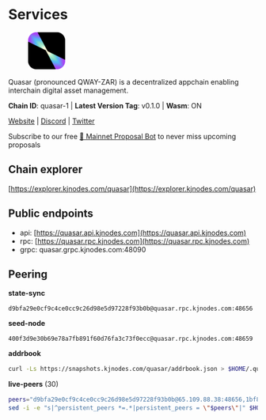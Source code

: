 # Services

<figure><img src="https://raw.githubusercontent.com/kj89/cosmos-images/main/logos/quasar.png" alt=""><figcaption></figcaption></figure>

Quasar (pronounced QWAY-ZAR) is a decentralized  appchain enabling interchain digital asset management.

**Chain ID**: quasar-1 | **Latest Version Tag**: v0.1.0 | **Wasm**: ON

[Website](https://www.quasar.fi) | [Discord](https://discord.gg/quasarfi) | [Twitter](https://twitter.com/QuasarFi)



Subscribe to our free [🤖 Mainnet Proposal Bot](https://t.me/kjnodes_proposal_bot) to never miss upcoming proposals


## Chain explorer
[https://explorer.kjnodes.com/quasar](https://explorer.kjnodes.com/quasar)

## Public endpoints

* api: [https://quasar.api.kjnodes.com](https://quasar.api.kjnodes.com)
* rpc: [https://quasar.rpc.kjnodes.com](https://quasar.rpc.kjnodes.com)
* grpc: quasar.grpc.kjnodes.com:48090

## Peering

**state-sync**

```text
d9bfa29e0cf9c4ce0cc9c26d98e5d97228f93b0b@quasar.rpc.kjnodes.com:48656
```

**seed-node**

```text
400f3d9e30b69e78a7fb891f60d76fa3c73f0ecc@quasar.rpc.kjnodes.com:48659
```

**addrbook**
```bash
curl -Ls https://snapshots.kjnodes.com/quasar/addrbook.json > $HOME/.quasarnode/config/addrbook.json
```

**live-peers** (30)
```bash
peers="d9bfa29e0cf9c4ce0cc9c26d98e5d97228f93b0b@65.109.88.38:48656,1bf81f0f4e35769d075300bc46e3998d63bf2bb2@135.181.210.186:26656,d7ea38275af96271fd66194dad3951ef38b8ba7c@193.70.33.64:18256,1369d544be2680e031b57f30a8d18cbe8b17a8ef@54.38.73.121:26656,2b01cb4d5c2108b20788aad68e11149899f170f4@99.80.59.242:26656,4399187c748f91d86932d3e530cd16c22c5f616a@199.231.163.42:26656,a286b35c9e9626cc7b780120ebe4afa883c059ce@144.76.40.53:18256,2028d1984d4828fb5662225d12db1a8722b9bfab@135.181.215.62:4740,6128f51914659e0ee2c57970d84223404fe5e5ce@65.108.137.36:26656,1c4d42123dc63fba03bc28d2b5a837879e7de979@162.55.245.149:2040,5a111b281852be31838ecf1202e59981e618355e@89.116.31.95:18256,6f9e244b6e225241c02b235f700c2b0788da982d@148.113.159.22:18256,66e0a7d2c2fc75a91627085d0ac5681a35dfd408@37.252.184.234:26656,201eb8fc1e84beb4bdce8ae5614c7abb41e32edb@65.109.160.91:18256,bcbc915effeb5e1f4e96670fd68d20a08ad4efa1@65.108.138.80:18256,d11f867df7e498de0835e2d1b5bc34334c7337d1@65.109.31.114:2490,ff8bfc8a197e279810ccb21acdd987dfd6d3eb54@81.0.248.60:18256,298e0e1faf8a5da43514cc2908d2908658e732a0@38.146.3.148:18256,8688b59432d98b6ded8bed01c3c29d4892ae6e4f@38.146.3.149:18256,bccdc6cb3a0785bf3ee65d98c38bdd62bb843285@141.95.157.139:18256,e726816f42831689eab9378d5d577f1d06d25716@176.9.188.21:26656,c124ce0b508e8b9ed1c5b6957f362225659b5343@134.65.193.11:26656,10e73ac4ab3f9e1edd89e1aa342eb4d4f11120f0@135.181.128.114:18256,f2e7f8af9e5f72bcde83a8bc0ca05aded6d51a5e@103.180.28.199:26656,6cceba286b498d4a1931f85e35ea0fa433373057@169.155.170.222:26656,e1b058e5cfa2b836ddaa496b10911da62dcf182e@65.21.136.170:58656,bbf8c1562c20726a436f1c1476ad49e560ca179b@51.89.190.33:26656,4a95d1523814b34c2469e62461d67b8ccef2ab02@34.27.99.121:26656,dc0a7aa89cc33c93b878ca68b4263af77daafc66@65.21.200.7:1270,c97640c7c53a32ff301c09b261bbccb35c286dba@65.109.50.30:26656"
sed -i -e "s|^persistent_peers *=.*|persistent_peers = \"$peers\"|" $HOME/.quasarnode/config/config.toml
```
